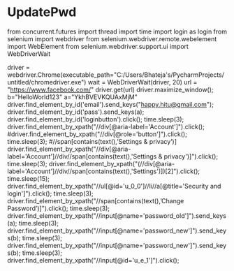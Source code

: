# UpdatePwd
from concurrent.futures import thread
import time
import login as login
from selenium import webdriver
from selenium.webdriver.remote.webelement import WebElement
from selenium.webdriver.support.ui import WebDriverWait


driver = webdriver.Chrome(executable_path="C:/Users/Bhateja's/PycharmProjects/untitled/chromedriver.exe")
wait = WebDriverWait(driver, 20)
url = "https://www.facebook.com/"
driver.get(url)
driver.maximize_window();
b="HelloWorld123"
a="YkhBVEVKQUAxMjM"
driver.find_element_by_id('email').send_keys("happy.hitu@gmail.com");
driver.find_element_by_id('pass').send_keys(a);
driver.find_element_by_id('loginbutton').click();
time.sleep(3);
driver.find_element_by_xpath("//div[@aria-label='Account']").click();
#driver.find_element_by_xpath("//div[@role='button']").click();
time.sleep(3);
#//span[contains(text(),’Settings & privacy’)]
driver.find_element_by_xpath("//div[@aria-label='Account']//div//span[contains(text(),'Settings & privacy')]").click();
time.sleep(3);
driver.find_element_by_xpath("(//div[@aria-label='Account']//div//span[contains(text(),'Settings')])[2]").click();
time.sleep(15);
driver.find_element_by_xpath("//ul[@id='u_0_0']//li//a[@title='Security and login']").click();
time.sleep(3);
driver.find_element_by_xpath("//span[contains(text(),’Change Password’)]").click();
time.sleep(3);
driver.find_element_by_xpath("//input[@name='password_old']").send_keys(a);
time.sleep(3);
driver.find_element_by_xpath("//input[@name='password_new']").send_keys(b);
time.sleep(3);
driver.find_element_by_xpath("//input[@name='password_new']").send_keys(b);
time.sleep(3);
driver.find_element_by_xpath("//input[@id='u_e_1']").click();
